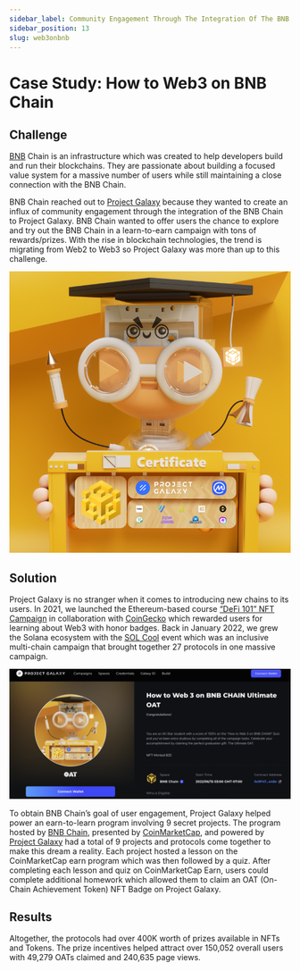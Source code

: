 ```yaml
---
sidebar_label: Community Engagement Through The Integration Of The BNB Chain
sidebar_position: 13
slug: web3onbnb
---
```


# Case Study: How to Web3 on BNB Chain
## Challenge

[BNB](assets/how-to-web3-bnb.png) Chain is an infrastructure which was created to help developers build and run their blockchains. They are passionate about building a focused value system for a massive number of users while still maintaining a close connection with the BNB Chain.

BNB Chain reached out to [Project Galaxy](https://twitter.com/ProjectGalaxyHQ) because they wanted to create an influx of community engagement through the integration of the BNB Chain to Project Galaxy. BNB Chain wanted to offer users the chance to explore and try out the BNB Chain in a learn-to-earn campaign with tons of rewards/prizes. With the rise in blockchain technologies, the trend is migrating from Web2 to Web3 so Project Galaxy was more than up to this challenge. 

![Untitled](assets/how-to-web3-bnb-nft.png)

## Solution

Project Galaxy is no stranger when it comes to introducing new chains to its users. In 2021, we launched the Ethereum-based course [“DeFi 101” NFT Campaign](https://blog.galaxy.eco/coingecko-introduces-defi-101-nft-campaign-on-project-galaxy-4bdae4f0f539) in collaboration with [CoinGecko](https://galaxy.eco/coingecko) which rewarded users for learning about Web3 with honor badges. Back in January 2022, we grew the Solana ecosystem with the [SOL Cool](https://blog.galaxy.eco/project-galaxy-sol-cool-2022-event-recap-8e40f066a00b) event which was an inclusive multi-chain campaign that brought together 27 protocols in one massive campaign. 

![oat](assets/how-to-web3-bnb-oat.png)

To obtain BNB Chain’s goal of user engagement, Project Galaxy helped power an earn-to-learn program involving 9 secret projects. The program hosted by [BNB Chain](https://twitter.com/BNBCHAIN), presented by [CoinMarketCap](https://twitter.com/CoinMarketCap), and powered by [Project Galaxy](https://twitter.com/ProjectGalaxyHQ) had a total of 9 projects and protocols come together to make this dream a reality. Each project hosted a lesson on the CoinMarketCap earn program which was then followed by a quiz. After completing each lesson and quiz on CoinMarketCap Earn, users could complete additional homework which allowed them to claim an OAT (On-Chain Achievement Token) NFT Badge on Project Galaxy.

## Results

Altogether, the protocols had over 400K worth of prizes available in NFTs and Tokens. The prize incentives helped attract over 150,052 overall users with 49,279 OATs claimed and 240,635 page views.
